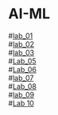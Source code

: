 # AI-ML
#[lab_01](https://github.com/2303A51859/AI-ML/blob/main/assignment_1.ipynb)\
#[lab_02](https://github.com/2303A51859/AI-ML/blob/main/Lab02_AIML_.ipynb)\
#[lab_03](https://github.com/2303A51859/AI-ML/blob/main/Lab3_AIML.ipynb)\
#[Lab_05](https://github.com/2303A51859/AI-ML/blob/main/ASSIGNMENT_5.ipynb)\
#[Lab_06](https://github.com/2303A51859/AI-ML/blob/main/ASSIGNMENT_6.ipynb)\
#[lab_07](https://github.com/2303A51859/AI-ML/blob/main/Assignment_7.ipynb)\
#[Lab_08](https://github.com/2303A51859/AI-ML/blob/main/ASSIGNMENT_8.ipynb)\
#[lab_09](https://github.com/2303A51859/AI-ML/blob/main/Assignment_9.ipynb)\
#[Lab 10](https://github.com/2303A51859/AI-ML/blob/main/Assignment_10.ipynb)
